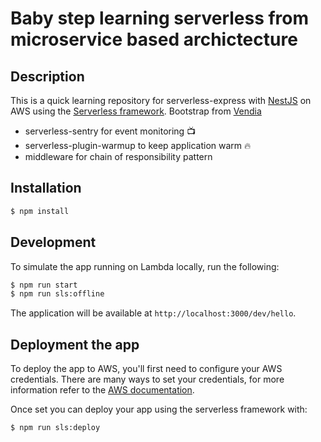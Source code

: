 # Baby step learning serverless from microservice based archictecture

## Description

This is a quick learning repository for serverless-express with [NestJS](https://github.com/nestjs/nest) on AWS using the [Serverless framework](https://www.serverless.com/).
Bootstrap from [Vendia](https://github.com/vendia/serverless-express)

* serverless-sentry for event monitoring :tv:
* serverless-plugin-warmup to keep application warm :fire:
* middleware for chain of responsibility pattern

## Installation

```bash
$ npm install
```

## Development

To simulate the app running on Lambda locally, run the following:

```bash
$ npm run start
$ npm run sls:offline
```

The application will be available at `http://localhost:3000/dev/hello`.

## Deployment the app

To deploy the app to AWS, you'll first need to configure your AWS credentials. There are many ways
to set your credentials, for more information refer to the [AWS documentation](https://docs.aws.amazon.com/cli/latest/userguide/cli-configure-quickstart.html).

Once set you can deploy your app using the serverless framework with:

```bash
$ npm run sls:deploy
```
